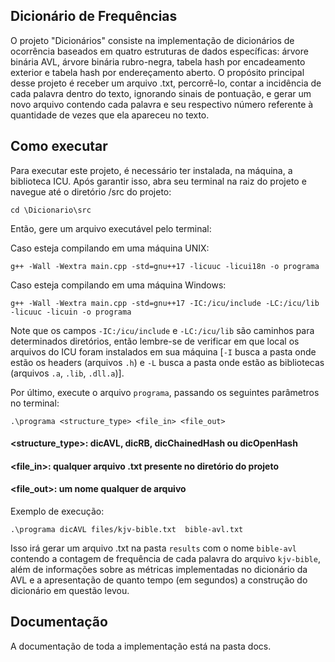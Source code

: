 ## Dicionário de Frequências
O projeto "Dicionários" consiste na implementação de dicionários de ocorrência baseados em quatro estruturas de dados específicas: árvore binária AVL, árvore binária rubro-negra, tabela hash por encadeamento exterior e tabela hash por endereçamento aberto. O propósito principal desse projeto é receber um arquivo .txt, percorrê-lo, contar a incidência de cada palavra dentro do texto, ignorando sinais de pontuação, e gerar um novo arquivo contendo cada palavra e seu respectivo número referente à quantidade de vezes que ela apareceu no texto. 

## Como executar
Para executar este projeto, é necessário ter instalada, na máquina, a biblioteca ICU. Após garantir isso, abra seu terminal na raiz do projeto e navegue até o diretório /src do projeto:

`cd \Dicionario\src`

Então, gere um arquivo executável pelo terminal:

Caso esteja compilando em uma máquina UNIX:

`g++ -Wall -Wextra main.cpp -std=gnu++17 -licuuc -licui18n -o programa`

Caso esteja compilando em uma máquina Windows:

`g++ -Wall -Wextra main.cpp -std=gnu++17 -IC:/icu/include -LC:/icu/lib -licuuc -licuin -o programa`

Note que os campos `-IC:/icu/include` e `-LC:/icu/lib` são caminhos para determinados diretórios, então lembre-se de verificar em que local os arquivos do ICU foram instalados em sua máquina [`-I` busca a pasta onde estão os headers (arquivos `.h`) e `-L` busca a pasta onde estão as bibliotecas (arquivos `.a`, `.lib`, `.dll.a`)].

Por último, execute o arquivo `programa`, passando os seguintes parâmetros no terminal:

`.\programa <structure_type> <file_in> <file_out>`

#### \<structure_type\>: dicAVL, dicRB, dicChainedHash ou dicOpenHash
#### \<file_in\>: qualquer arquivo .txt presente no diretório do projeto
#### \<file_out\>: um nome qualquer de arquivo

Exemplo de execução:

`.\programa dicAVL files/kjv-bible.txt  bible-avl.txt`

Isso irá gerar um arquivo .txt na pasta `results` com o nome `bible-avl` contendo a contagem de frequência de cada palavra do arquivo `kjv-bible`, além de informações sobre as métricas implementadas no dicionário da AVL e a apresentação de quanto tempo (em segundos) a construção do dicionário em questão levou.

## Documentação
A documentação de toda a implementação está na pasta docs.
